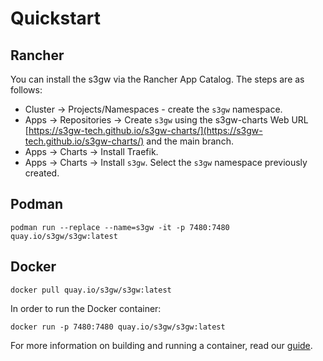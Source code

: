 # Quickstart

## Rancher

You can install the s3gw via the Rancher App Catalog. The steps are as follows:

- Cluster -> Projects/Namespaces - create the `s3gw` namespace.
- Apps -> Repositories -> Create `s3gw` using the s3gw-charts Web URL
  [https://s3gw-tech.github.io/s3gw-charts/](https://s3gw-tech.github.io/s3gw-charts/)
  and the main branch.
- Apps -> Charts -> Install Traefik.
- Apps -> Charts -> Install `s3gw`.
  Select the `s3gw` namespace previously created.

## Podman

```shell
podman run --replace --name=s3gw -it -p 7480:7480 quay.io/s3gw/s3gw:latest
```

## Docker

```shell
docker pull quay.io/s3gw/s3gw:latest
```

In order to run the Docker container:

```shell
docker run -p 7480:7480 quay.io/s3gw/s3gw:latest
```

For more information on building and running a container, read our
[guide](../developing/#how-to-build-your-own-containers/).

[1]: https://github.com/s3gw-tech/s3gw/blob/main/docs/helm-charts.md#options
